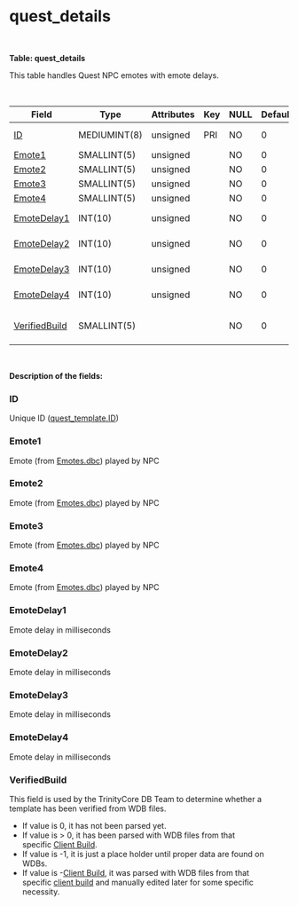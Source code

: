 # quest\_details

 

**Table: quest\_details**

This table handles Quest NPC emotes with emote delays.

 

| Field                                         | Type         | Attributes | Key | NULL | Default | Comment                                                                                                              |
|-----------------------------------------------|--------------|------------|-----|------|---------|----------------------------------------------------------------------------------------------------------------------|
| [ID](#quest_details-ID)                       | MEDIUMINT(8) | unsigned   | PRI | NO   | 0       | Unique ID ([quest\_template.ID](https://trinitycore.atlassian.net/wiki/display/tc/quest_template#quest_template-ID)) |
| [Emote1](#quest_details-Emote1)               | SMALLINT(5)  | unsigned   |     | NO   | 0       | Quest NPC [Emote](https://trinitycore.atlassian.net/wiki/display/tc/Emotes)                                          |
| [Emote2](#quest_details-Emote2)               | SMALLINT(5)  | unsigned   |     | NO   | 0       | Quest NPC [Emote](https://trinitycore.atlassian.net/wiki/display/tc/Emotes)                                          |
| [Emote3](#quest_details-Emote3)               | SMALLINT(5)  | unsigned   |     | NO   | 0       | Quest NPC [Emote](https://trinitycore.atlassian.net/wiki/display/tc/Emotes)                                          |
| [Emote4](#quest_details-Emote4)               | SMALLINT(5)  | unsigned   |     | NO   | 0       | Quest NPC [Emote](https://trinitycore.atlassian.net/wiki/display/tc/Emotes)                                          |
| [EmoteDelay1](#quest_details-EmoteDelay1)     | INT(10)      | unsigned   |     | NO   | 0       | Emote delay in milliseconds                                                                                          |
| [EmoteDelay2](#quest_details-EmoteDelay2)     | INT(10)      | unsigned   |     | NO   | 0       | Emote delay in milliseconds                                                                                          |
| [EmoteDelay3](#quest_details-EmoteDelay3)     | INT(10)      | unsigned   |     | NO   | 0       | Emote delay in milliseconds                                                                                          |
| [EmoteDelay4](#quest_details-EmoteDelay4)     | INT(10)      | unsigned   |     | NO   | 0       | Emote delay in milliseconds                                                                                          |
| [VerifiedBuild](#quest_details-VerifiedBuild) | SMALLINT(5)  |            |     | NO   | 0       | Game client Build number or manually set value                                                                       |

 

**Description of the fields:**

### ID

Unique ID ([quest\_template.ID](https://trinitycore.atlassian.net/wiki/display/tc/quest_template#quest_template-ID))

### Emote1

Emote (from [Emotes.dbc](https://trinitycore.atlassian.net/wiki/display/tc/Emotes)) played by NPC

### Emote2

Emote (from [Emotes.dbc](https://trinitycore.atlassian.net/wiki/display/tc/Emotes)) played by NPC

### Emote3

Emote (from [Emotes.dbc](https://trinitycore.atlassian.net/wiki/display/tc/Emotes)) played by NPC

### Emote4

Emote (from [Emotes.dbc](https://trinitycore.atlassian.net/wiki/display/tc/Emotes)) played by NPC

### EmoteDelay1

Emote delay in milliseconds

### EmoteDelay2

Emote delay in milliseconds

### EmoteDelay3

Emote delay in milliseconds

### EmoteDelay4

Emote delay in milliseconds

### VerifiedBuild

This field is used by the TrinityCore DB Team to determine whether a template has been verified from WDB files.

-   If value is 0, it has not been parsed yet.
-   If value is &gt; 0, it has been parsed with WDB files from that specific [Client Build](https://trinitycore.atlassian.net/wiki/display/tc/realmlist#realmlist-gamebuild).
-   If value is -1, it is just a place holder until proper data are found on WDBs.
-   If value is -[Client Build](https://trinitycore.atlassian.net/wiki/display/tc/realmlist#realmlist-gamebuild), it was parsed with WDB files from that specific [client build](https://trinitycore.atlassian.net/wiki/display/tc/realmlist#realmlist-gamebuild) and manually edited later for some specific necessity.

 
